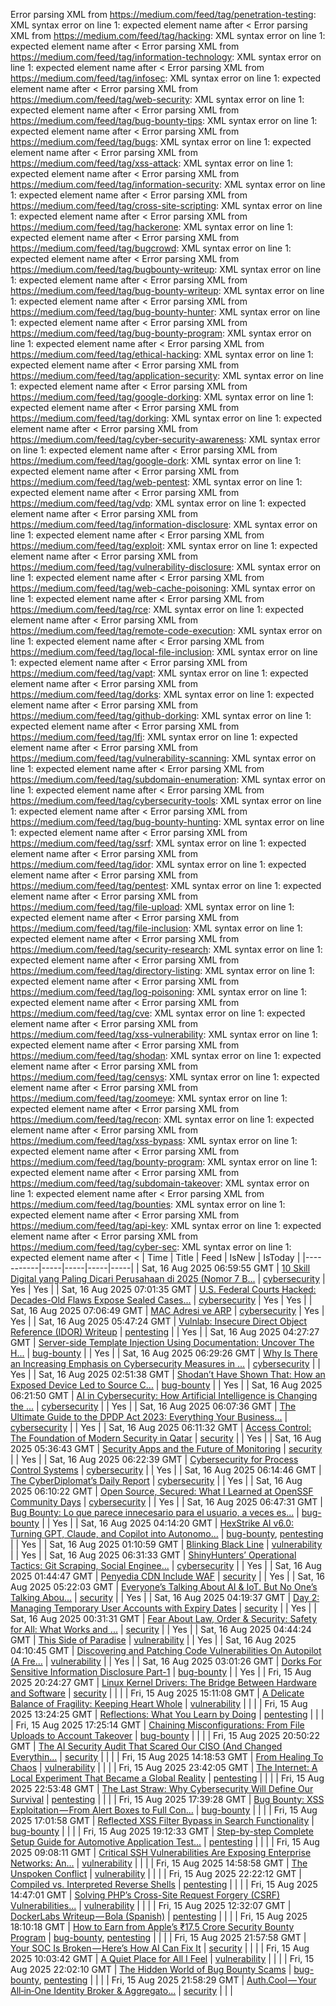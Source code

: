 Error parsing XML from https://medium.com/feed/tag/penetration-testing: XML syntax error on line 1: expected element name after <
Error parsing XML from https://medium.com/feed/tag/hacking: XML syntax error on line 1: expected element name after <
Error parsing XML from https://medium.com/feed/tag/information-technology: XML syntax error on line 1: expected element name after <
Error parsing XML from https://medium.com/feed/tag/infosec: XML syntax error on line 1: expected element name after <
Error parsing XML from https://medium.com/feed/tag/web-security: XML syntax error on line 1: expected element name after <
Error parsing XML from https://medium.com/feed/tag/bug-bounty-tips: XML syntax error on line 1: expected element name after <
Error parsing XML from https://medium.com/feed/tag/bugs: XML syntax error on line 1: expected element name after <
Error parsing XML from https://medium.com/feed/tag/xss-attack: XML syntax error on line 1: expected element name after <
Error parsing XML from https://medium.com/feed/tag/information-security: XML syntax error on line 1: expected element name after <
Error parsing XML from https://medium.com/feed/tag/cross-site-scripting: XML syntax error on line 1: expected element name after <
Error parsing XML from https://medium.com/feed/tag/hackerone: XML syntax error on line 1: expected element name after <
Error parsing XML from https://medium.com/feed/tag/bugcrowd: XML syntax error on line 1: expected element name after <
Error parsing XML from https://medium.com/feed/tag/bugbounty-writeup: XML syntax error on line 1: expected element name after <
Error parsing XML from https://medium.com/feed/tag/bug-bounty-writeup: XML syntax error on line 1: expected element name after <
Error parsing XML from https://medium.com/feed/tag/bug-bounty-hunter: XML syntax error on line 1: expected element name after <
Error parsing XML from https://medium.com/feed/tag/bug-bounty-program: XML syntax error on line 1: expected element name after <
Error parsing XML from https://medium.com/feed/tag/ethical-hacking: XML syntax error on line 1: expected element name after <
Error parsing XML from https://medium.com/feed/tag/application-security: XML syntax error on line 1: expected element name after <
Error parsing XML from https://medium.com/feed/tag/google-dorking: XML syntax error on line 1: expected element name after <
Error parsing XML from https://medium.com/feed/tag/dorking: XML syntax error on line 1: expected element name after <
Error parsing XML from https://medium.com/feed/tag/cyber-security-awareness: XML syntax error on line 1: expected element name after <
Error parsing XML from https://medium.com/feed/tag/google-dork: XML syntax error on line 1: expected element name after <
Error parsing XML from https://medium.com/feed/tag/web-pentest: XML syntax error on line 1: expected element name after <
Error parsing XML from https://medium.com/feed/tag/vdp: XML syntax error on line 1: expected element name after <
Error parsing XML from https://medium.com/feed/tag/information-disclosure: XML syntax error on line 1: expected element name after <
Error parsing XML from https://medium.com/feed/tag/exploit: XML syntax error on line 1: expected element name after <
Error parsing XML from https://medium.com/feed/tag/vulnerability-disclosure: XML syntax error on line 1: expected element name after <
Error parsing XML from https://medium.com/feed/tag/web-cache-poisoning: XML syntax error on line 1: expected element name after <
Error parsing XML from https://medium.com/feed/tag/rce: XML syntax error on line 1: expected element name after <
Error parsing XML from https://medium.com/feed/tag/remote-code-execution: XML syntax error on line 1: expected element name after <
Error parsing XML from https://medium.com/feed/tag/local-file-inclusion: XML syntax error on line 1: expected element name after <
Error parsing XML from https://medium.com/feed/tag/vapt: XML syntax error on line 1: expected element name after <
Error parsing XML from https://medium.com/feed/tag/dorks: XML syntax error on line 1: expected element name after <
Error parsing XML from https://medium.com/feed/tag/github-dorking: XML syntax error on line 1: expected element name after <
Error parsing XML from https://medium.com/feed/tag/lfi: XML syntax error on line 1: expected element name after <
Error parsing XML from https://medium.com/feed/tag/vulnerability-scanning: XML syntax error on line 1: expected element name after <
Error parsing XML from https://medium.com/feed/tag/subdomain-enumeration: XML syntax error on line 1: expected element name after <
Error parsing XML from https://medium.com/feed/tag/cybersecurity-tools: XML syntax error on line 1: expected element name after <
Error parsing XML from https://medium.com/feed/tag/bug-bounty-hunting: XML syntax error on line 1: expected element name after <
Error parsing XML from https://medium.com/feed/tag/ssrf: XML syntax error on line 1: expected element name after <
Error parsing XML from https://medium.com/feed/tag/idor: XML syntax error on line 1: expected element name after <
Error parsing XML from https://medium.com/feed/tag/pentest: XML syntax error on line 1: expected element name after <
Error parsing XML from https://medium.com/feed/tag/file-upload: XML syntax error on line 1: expected element name after <
Error parsing XML from https://medium.com/feed/tag/file-inclusion: XML syntax error on line 1: expected element name after <
Error parsing XML from https://medium.com/feed/tag/security-research: XML syntax error on line 1: expected element name after <
Error parsing XML from https://medium.com/feed/tag/directory-listing: XML syntax error on line 1: expected element name after <
Error parsing XML from https://medium.com/feed/tag/log-poisoning: XML syntax error on line 1: expected element name after <
Error parsing XML from https://medium.com/feed/tag/cve: XML syntax error on line 1: expected element name after <
Error parsing XML from https://medium.com/feed/tag/xss-vulnerability: XML syntax error on line 1: expected element name after <
Error parsing XML from https://medium.com/feed/tag/shodan: XML syntax error on line 1: expected element name after <
Error parsing XML from https://medium.com/feed/tag/censys: XML syntax error on line 1: expected element name after <
Error parsing XML from https://medium.com/feed/tag/zoomeye: XML syntax error on line 1: expected element name after <
Error parsing XML from https://medium.com/feed/tag/recon: XML syntax error on line 1: expected element name after <
Error parsing XML from https://medium.com/feed/tag/xss-bypass: XML syntax error on line 1: expected element name after <
Error parsing XML from https://medium.com/feed/tag/bounty-program: XML syntax error on line 1: expected element name after <
Error parsing XML from https://medium.com/feed/tag/subdomain-takeover: XML syntax error on line 1: expected element name after <
Error parsing XML from https://medium.com/feed/tag/bounties: XML syntax error on line 1: expected element name after <
Error parsing XML from https://medium.com/feed/tag/api-key: XML syntax error on line 1: expected element name after <
Error parsing XML from https://medium.com/feed/tag/cyber-sec: XML syntax error on line 1: expected element name after <
| Time | Title | Feed | IsNew | IsToday |
|-----------|-----|-----|-----|-----|
| Sat, 16 Aug 2025 06:59:55 GMT | [10 Skill Digital yang Paling Dicari Perusahaan di 2025 (Nomor 7 B...](https://freedium.cfd/https://medium.com/p/6e4cf1d6181c) | [cybersecurity](https://medium.com/feed/tag/cybersecurity) | Yes | Yes |
| Sat, 16 Aug 2025 07:01:35 GMT | [U.S. Federal Courts Hacked: Decades-Old Flaws Expose Sealed Cases...](https://freedium.cfd/https://medium.com/p/2fae888962dc) | [cybersecurity](https://medium.com/feed/tag/cybersecurity) | Yes | Yes |
| Sat, 16 Aug 2025 07:06:49 GMT | [MAC Adresi ve ARP](https://freedium.cfd/https://medium.com/p/603836be9f57) | [cybersecurity](https://medium.com/feed/tag/cybersecurity) | Yes | Yes |
| Sat, 16 Aug 2025 05:47:24 GMT | [Vulnlab: Insecure Direct Object Reference (IDOR) Writeup](https://freedium.cfd/https://medium.com/p/f4acfdaf6534) | [pentesting](https://medium.com/feed/tag/pentesting) |  | Yes |
| Sat, 16 Aug 2025 04:27:27 GMT | [Server-side Template Injection Using Documentation: Uncover The H...](https://freedium.cfd/https://medium.com/p/566e7159edb7) | [bug-bounty](https://medium.com/feed/tag/bug-bounty) |  | Yes |
| Sat, 16 Aug 2025 06:29:26 GMT | [Why Is There an Increasing Emphasis on Cybersecurity Measures in ...](https://freedium.cfd/https://medium.com/p/34869a550093) | [cybersecurity](https://medium.com/feed/tag/cybersecurity) |  | Yes |
| Sat, 16 Aug 2025 02:51:38 GMT | [Shodan’t Have Shown That: How an Exposed Device Led to Source C...](https://freedium.cfd/https://medium.com/p/3371c1160439) | [bug-bounty](https://medium.com/feed/tag/bug-bounty) |  | Yes |
| Sat, 16 Aug 2025 06:21:50 GMT | [AI in Cybersecurity: How Artificial Intelligence is Changing the ...](https://freedium.cfd/https://medium.com/p/c9d717538e11) | [cybersecurity](https://medium.com/feed/tag/cybersecurity) |  | Yes |
| Sat, 16 Aug 2025 06:07:36 GMT | [The Ultimate Guide to the DPDP Act 2023: Everything Your Business...](https://freedium.cfd/https://medium.com/p/7d9eca24cc4d) | [cybersecurity](https://medium.com/feed/tag/cybersecurity) |  | Yes |
| Sat, 16 Aug 2025 06:11:32 GMT | [Access Control: The Foundation of Modern Security in Qatar](https://freedium.cfd/https://medium.com/p/c3779b469795) | [security](https://medium.com/feed/tag/security) |  | Yes |
| Sat, 16 Aug 2025 05:36:43 GMT | [Security Apps and the Future of Monitoring](https://freedium.cfd/https://medium.com/p/33b2035eb8cd) | [security](https://medium.com/feed/tag/security) |  | Yes |
| Sat, 16 Aug 2025 06:22:39 GMT | [Cybersecurity for Process Control Systems](https://freedium.cfd/https://medium.com/p/8eb8b7c28ee8) | [cybersecurity](https://medium.com/feed/tag/cybersecurity) |  | Yes |
| Sat, 16 Aug 2025 06:14:46 GMT | [The CyberDiplomat’s Daily Report](https://freedium.cfd/https://medium.com/p/f01e59bd3b9b) | [cybersecurity](https://medium.com/feed/tag/cybersecurity) |  | Yes |
| Sat, 16 Aug 2025 06:10:22 GMT | [Open Source, Secured: What I Learned at OpenSSF Community Days](https://freedium.cfd/https://medium.com/p/bf2a94f00a6c) | [cybersecurity](https://medium.com/feed/tag/cybersecurity) |  | Yes |
| Sat, 16 Aug 2025 06:47:31 GMT | [Bug Bounty: Lo que parece innecesario para el usuario, a veces es...](https://freedium.cfd/https://medium.com/p/32961185d286) | [bug-bounty](https://medium.com/feed/tag/bug-bounty) |  | Yes |
| Sat, 16 Aug 2025 04:14:20 GMT | [HexStrike AI v6.0: Turning GPT, Claude, and Copilot into Autonomo...](https://freedium.cfd/https://medium.com/p/5cdbb917066a) | [bug-bounty](https://medium.com/feed/tag/bug-bounty), [pentesting](https://medium.com/feed/tag/pentesting) |  | Yes |
| Sat, 16 Aug 2025 01:10:59 GMT | [Blinking Black Line](https://freedium.cfd/https://medium.com/p/cec820923d96) | [vulnerability](https://medium.com/feed/tag/vulnerability) |  | Yes |
| Sat, 16 Aug 2025 06:31:33 GMT | [ShinyHunters’ Operational Tactics: Git Scraping, Social Enginee...](https://freedium.cfd/https://medium.com/p/982d2ac502df) | [cybersecurity](https://medium.com/feed/tag/cybersecurity) |  | Yes |
| Sat, 16 Aug 2025 01:44:47 GMT | [Penyedia CDN Include WAF](https://freedium.cfd/https://medium.com/p/0fb1eac6603a) | [security](https://medium.com/feed/tag/security) |  | Yes |
| Sat, 16 Aug 2025 05:22:03 GMT | [ Everyone’s Talking About AI & IoT. But No One’s Talking Abou...](https://freedium.cfd/https://medium.com/p/0ea57b1cf770) | [security](https://medium.com/feed/tag/security) |  | Yes |
| Sat, 16 Aug 2025 04:19:37 GMT | [Day 2: Managing Temporary User Accounts with Expiry Dates](https://freedium.cfd/https://medium.com/p/33914e34b99b) | [security](https://medium.com/feed/tag/security) |  | Yes |
| Sat, 16 Aug 2025 00:31:31 GMT | [Fear About Law, Order & Security: Safety for All: What Works and ...](https://freedium.cfd/https://medium.com/p/13b934726d06) | [security](https://medium.com/feed/tag/security) |  | Yes |
| Sat, 16 Aug 2025 04:44:24 GMT | [This Side of Paradise](https://freedium.cfd/https://medium.com/p/4e316de882af) | [vulnerability](https://medium.com/feed/tag/vulnerability) |  | Yes |
| Sat, 16 Aug 2025 04:10:45 GMT | [Discovering and Patching Code Vulnerabilities On Autopilot (A Fre...](https://freedium.cfd/https://medium.com/p/eaf851ce84b8) | [vulnerability](https://medium.com/feed/tag/vulnerability) |  | Yes |
| Sat, 16 Aug 2025 03:01:26 GMT | [Dorks For Sensitive Information Disclosure Part-1](https://freedium.cfd/https://medium.com/p/185e19512f33) | [bug-bounty](https://medium.com/feed/tag/bug-bounty) |  | Yes |
| Fri, 15 Aug 2025 20:24:27 GMT | [Linux Kernel Drivers: The Bridge Between Hardware and Software](https://freedium.cfd/https://medium.com/p/f3b2c1e37d90) | [security](https://medium.com/feed/tag/security) |  |  |
| Fri, 15 Aug 2025 15:11:08 GMT | [A Delicate Balance of Fragility: Keeping Heart Whole](https://freedium.cfd/https://medium.com/p/0f2ee1392438) | [vulnerability](https://medium.com/feed/tag/vulnerability) |  |  |
| Fri, 15 Aug 2025 13:24:25 GMT | [Reflections: What You Learn by Doing](https://freedium.cfd/https://medium.com/p/2999246792f3) | [pentesting](https://medium.com/feed/tag/pentesting) |  |  |
| Fri, 15 Aug 2025 17:25:14 GMT | [Chaining Misconfigurations: From File Uploads to Account Takeover](https://freedium.cfd/https://medium.com/p/6ed4ae03d8d1) | [bug-bounty](https://medium.com/feed/tag/bug-bounty) |  |  |
| Fri, 15 Aug 2025 20:50:22 GMT | [The AI Security Audit That Scared Our CISO (And Changed Everythin...](https://freedium.cfd/https://medium.com/p/f09cc715f144) | [security](https://medium.com/feed/tag/security) |  |  |
| Fri, 15 Aug 2025 14:18:53 GMT | [From Healing To Chaos](https://freedium.cfd/https://medium.com/p/882b16adacc3) | [vulnerability](https://medium.com/feed/tag/vulnerability) |  |  |
| Fri, 15 Aug 2025 23:42:05 GMT | [The Internet: A Local Experiment That Became a Global Reality](https://freedium.cfd/https://medium.com/p/00cd858a5e95) | [pentesting](https://medium.com/feed/tag/pentesting) |  |  |
| Fri, 15 Aug 2025 22:53:48 GMT | [The Last Straw: Why Cybersecurity Will Define Our Survival](https://freedium.cfd/https://medium.com/p/3185e6f58500) | [pentesting](https://medium.com/feed/tag/pentesting) |  |  |
| Fri, 15 Aug 2025 17:39:28 GMT | [Bug Bounty: XSS Exploitation — From Alert Boxes to Full Con...](https://freedium.cfd/https://medium.com/p/6530d83cafa6) | [bug-bounty](https://medium.com/feed/tag/bug-bounty) |  |  |
| Fri, 15 Aug 2025 17:01:58 GMT | [Reflected XSS Filter Bypass in Search Functionality](https://freedium.cfd/https://medium.com/p/be2d511e7621) | [bug-bounty](https://medium.com/feed/tag/bug-bounty) |  |  |
| Fri, 15 Aug 2025 19:12:33 GMT | [Step-by-step Complete Setup Guide for Automotive Application Test...](https://freedium.cfd/https://medium.com/p/29ffcab3fda9) | [pentesting](https://medium.com/feed/tag/pentesting) |  |  |
| Fri, 15 Aug 2025 09:08:11 GMT | [Critical SSH Vulnerabilities Are Exposing Enterprise Networks: An...](https://freedium.cfd/https://medium.com/p/4bc37b49c35f) | [vulnerability](https://medium.com/feed/tag/vulnerability) |  |  |
| Fri, 15 Aug 2025 14:58:58 GMT | [The Unspoken Conflict](https://freedium.cfd/https://medium.com/p/e0fbb020528a) | [vulnerability](https://medium.com/feed/tag/vulnerability) |  |  |
| Fri, 15 Aug 2025 22:22:12 GMT | [Compiled vs. Interpreted Reverse Shells](https://freedium.cfd/https://medium.com/p/42d32ab25f08) | [pentesting](https://medium.com/feed/tag/pentesting) |  |  |
| Fri, 15 Aug 2025 14:47:01 GMT | [Solving PHP’s Cross-Site Request Forgery (CSRF) Vulnerabilities...](https://freedium.cfd/https://medium.com/p/0511675b0498) | [vulnerability](https://medium.com/feed/tag/vulnerability) |  |  |
| Fri, 15 Aug 2025 12:32:07 GMT | [DockerLabs Writeup — Bola (Spanish)](https://freedium.cfd/https://medium.com/p/27d78d2c8d8b) | [pentesting](https://medium.com/feed/tag/pentesting) |  |  |
| Fri, 15 Aug 2025 18:10:18 GMT | [How to Earn from Apple’s ₹17.5 Crore Security Bounty Program](https://freedium.cfd/https://medium.com/p/4271b7aed532) | [bug-bounty](https://medium.com/feed/tag/bug-bounty), [pentesting](https://medium.com/feed/tag/pentesting) |  |  |
| Fri, 15 Aug 2025 21:57:58 GMT | [Your SOC Is Broken — Here’s How AI Can Fix It](https://freedium.cfd/https://medium.com/p/cb863d4d900a) | [security](https://medium.com/feed/tag/security) |  |  |
| Fri, 15 Aug 2025 10:03:42 GMT | [A Quiet Place for All I Feel](https://freedium.cfd/https://medium.com/p/da892eda5385) | [vulnerability](https://medium.com/feed/tag/vulnerability) |  |  |
| Fri, 15 Aug 2025 22:02:10 GMT | [The Hidden World of Bug Bounty Scams](https://freedium.cfd/https://medium.com/p/797ad0f47676) | [bug-bounty](https://medium.com/feed/tag/bug-bounty), [pentesting](https://medium.com/feed/tag/pentesting) |  |  |
| Fri, 15 Aug 2025 21:58:29 GMT | [Auth.Cool — Your All‑in‑One Identity Broker & Aggregato...](https://freedium.cfd/https://medium.com/p/9c19c0b96ca1) | [security](https://medium.com/feed/tag/security) |  |  |
